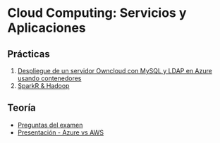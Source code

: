 # Cloud Computing: Servicios y Aplicaciones

## Prácticas

1. [Despliegue de un servidor Owncloud con MySQL y LDAP en Azure usando contenedores](https://github.com/gomezportillo/cc2)
2. [SparkR & Hadoop](https://github.com/gomezportillo/sparkR-hadoop)

## Teoría

* [Preguntas del examen](Teoría/Examen.md)
* [Presentación - Azure vs AWS](Teoría/Azure-vs-AWS.pdf)

